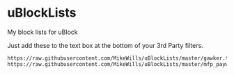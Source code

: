 # uBlockLists
My block lists for uBlock

Just add these to the text box at the bottom of your 3rd Party filters.

    https://raw.githubusercontent.com/MikeWills/uBlockLists/master/gawker.txt
    https://raw.githubusercontent.com/MikeWills/uBlockLists/master/mfp_paywall_open.txt
